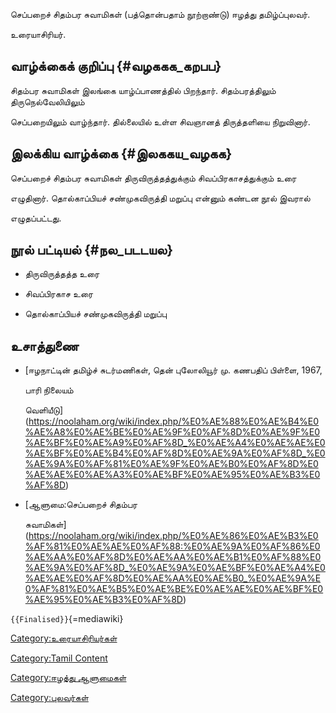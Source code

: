 செப்பறைச் சிதம்பர சுவாமிகள் (பத்தொன்பதாம் நூற்றாண்டு) ஈழத்து தமிழ்ப்புலவர்.
உரையாசிரியர்.

## வாழ்க்கைக் குறிப்பு {#வழககக_கறபப}

சிதம்பர சுவாமிகள் இலங்கை யாழ்ப்பாணத்தில் பிறந்தார். சிதம்பரத்திலும் திருநெல்வேலியிலும்
செப்பறையிலும் வாழ்ந்தார். தில்லையில் உள்ள சிவஞானத் திருத்தளியை நிறுவினார்.

## இலக்கிய வாழ்க்கை {#இலககய_வழகக}

செப்பறைச் சிதம்பர சுவாமிகள் திருவிருத்தத்துக்கும் சிவப்பிரகாசத்துக்கும் உரை
எழுதினார். தொல்காப்பியச் சண்முகவிருத்தி மறுப்பு என்னும் கண்டன நூல் இவரால்
எழுதப்பட்டது.

## நூல் பட்டியல் {#நல_படடயல}

-   திருவிருத்தத்த உரை
-   சிவப்பிரகாச உரை
-   தொல்காப்பியச் சண்முகவிருத்தி மறுப்பு

## உசாத்துணை

-   [ஈழநாட்டின் தமிழ்ச் சுடர்மணிகள், தென் புலோலியூர் மு. கணபதிப் பிள்ளை, 1967,
    பாரி நிலையம்
    வெளியீடு](https://noolaham.org/wiki/index.php/%E0%AE%88%E0%AE%B4%E0%AE%A8%E0%AE%BE%E0%AE%9F%E0%AF%8D%E0%AE%9F%E0%AE%BF%E0%AE%A9%E0%AF%8D_%E0%AE%A4%E0%AE%AE%E0%AE%BF%E0%AE%B4%E0%AF%8D%E0%AE%9A%E0%AF%8D_%E0%AE%9A%E0%AF%81%E0%AE%9F%E0%AE%B0%E0%AF%8D%E0%AE%AE%E0%AE%A3%E0%AE%BF%E0%AE%95%E0%AE%B3%E0%AF%8D)
-   [ஆளுமை:செப்பறைச் சிதம்பர
    சுவாமிகள்](https://noolaham.org/wiki/index.php/%E0%AE%86%E0%AE%B3%E0%AF%81%E0%AE%AE%E0%AF%88:%E0%AE%9A%E0%AF%86%E0%AE%AA%E0%AF%8D%E0%AE%AA%E0%AE%B1%E0%AF%88%E0%AE%9A%E0%AF%8D_%E0%AE%9A%E0%AE%BF%E0%AE%A4%E0%AE%AE%E0%AF%8D%E0%AE%AA%E0%AE%B0_%E0%AE%9A%E0%AF%81%E0%AE%B5%E0%AE%BE%E0%AE%AE%E0%AE%BF%E0%AE%95%E0%AE%B3%E0%AF%8D)

`{{Finalised}}`{=mediawiki}

[Category:உரையாசிரியர்கள்](Category:உரையாசிரியர்கள் "wikilink")
[Category:Tamil Content](Category:Tamil_Content "wikilink")
[Category:ஈழத்து ஆளுமைகள்](Category:ஈழத்து_ஆளுமைகள் "wikilink")
[Category:புலவர்கள்](Category:புலவர்கள் "wikilink")
